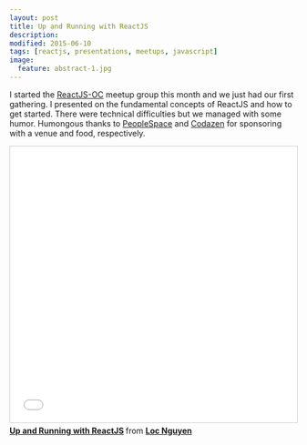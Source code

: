 ```yaml
---
layout: post
title: Up and Running with ReactJS
description:
modified: 2015-06-10
tags: [reactjs, presentations, meetups, javascript]
image:
  feature: abstract-1.jpg
---
```


I started the [ReactJS-OC](http://www.meetup.com/ReactJS-OC) meetup group this month and we just had our first gathering.
I presented on the fundamental concepts of ReactJS and how to get started. There were technical difficulties but
we managed with some humor. Humongous thanks to [PeopleSpace](http://peoplespace.us) and [Codazen](http://codazen.com)
for sponsoring with a venue and food, respectively.


<div class="presentation-container">
<iframe src="//www.slideshare.net/slideshow/embed_code/key/bIPofiNxQUanPr" width="595" height="485" frameborder="0" marginwidth="0" marginheight="0" scrolling="no" style="border:1px solid #CCC; border-width:1px; margin-bottom:5px; max-width: 100%;" allowfullscreen> </iframe> <div style="margin-bottom:5px"> <strong> <a href="//www.slideshare.net/lochnguyen/up-and-running-with-reactjs" title="Up and Running with ReactJS" target="_blank">Up and Running with ReactJS</a> </strong> from <strong><a href="//www.slideshare.net/lochnguyen" target="_blank">Loc Nguyen</a></strong> </div>
</div>